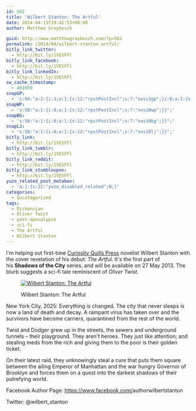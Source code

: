 ```yaml
---
id: 562
title: 'Wilbert Stanton: The Artful'
date: 2014-04-15T19:42:53+00:00
author: Matthew Graybosch

guid: http://www.matthewgraybosch.com/?p=562
permalink: /2014/04/wilbert-stanton-artful/
bitly_link_twitter:
  - http://bit.ly/1VESFFl
bitly_link_facebook:
  - http://bit.ly/1VESFFl
bitly_link_linkedIn:
  - http://bit.ly/1VESFFl
sw_cache_timestamp:
  - 401650
snapGP:
  - 's:94:"a:2:{i:3;a:1:{s:12:"rpstPostIncl";s:7:"nxsi3gp";}i:0;a:1:{s:12:"rpstPostIncl";s:7:"nxsi0gp";}}";'
snapWP:
  - 's:50:"a:1:{i:0;a:1:{s:12:"rpstPostIncl";s:7:"nxsi0wp";}}";'
snapBG:
  - 's:50:"a:1:{i:0;a:1:{s:12:"rpstPostIncl";s:7:"nxsi0bg";}}";'
snapLJ:
  - 's:50:"a:1:{i:0;a:1:{s:12:"rpstPostIncl";s:7:"nxsi0lj";}}";'
bitly_link:
  - http://bit.ly/1VESFFl
bitly_link_tumblr:
  - http://bit.ly/1VESFFl
bitly_link_reddit:
  - http://bit.ly/1VESFFl
bitly_link_stumbleupon:
  - http://bit.ly/1VESFFl
yuzo_related_post_metabox:
  - 'a:1:{s:21:"yuzo_disabled_related";N;}'
categories:
  - Uncategorized
tags:
  - Dickensian
  - Oliver Twist
  - post-apocalypse
  - sci-fi
  - The Artful
  - Wilbert Stanton
---
```

I'm helping out first-time <a title="Curiosity Quills Press" href="http://www.curiosityquills.com" target="_blank">Curiosity Quills Press</a> novelist Wilbert Stanton with the cover revelation of his debut: _The Artful_. It's the first part of his **Shadows of the City** series, and will be available on 27 May 2013. The blurb suggests a sci-fi tale reminiscent of _Oliver Twist_.<figure id="attachment_563" style="width: 1657px" class="wp-caption aligncenter">

[<img class="size-full wp-image-563" alt="Wilbert Stanton: The Artful" src="http://i1.wp.com/www.matthewgraybosch.com/wp-content/uploads/2014/04/HSCover.jpg?resize=840%2C1267" data-recalc-dims="1" />](http://i1.wp.com/www.matthewgraybosch.com/wp-content/uploads/2014/04/HSCover.jpg)<figcaption class="wp-caption-text">Wilbert Stanton: The Artful</figcaption></figure> 

New York City, 2025: Everything is changed. The city that never sleeps is now a land of death and decay. A rampant virus has taken over and the survivors have become carriers, quarantined from the rest of the world.

Twist and Dodger grew up in the streets, the sewers and underground tunnels &#8211; their playground. They aren't heroes. They just like attention; and stealing meds from the rich and giving them to the poor is their golden ticket.

On their latest raid, they unknowingly steal a cure that puts them square between the ailing Emperor of Manhattan and the war hungry Governor of Brooklyn and forces them on a quest into the darkest shadows of their putrefying world.

Facebook Author Page: <a href="https://www.facebook.com/authorwilbertstanton" target="_blank">https://www.facebook.com/<wbr />authorwilbertstanton</a>
  
Twitter: @wilbert_stanton